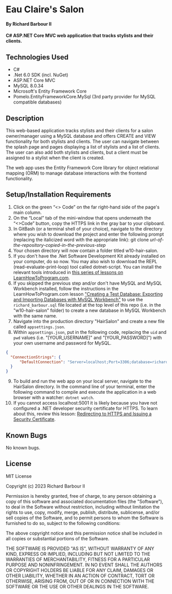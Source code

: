 # Eau Claire's Salon

#### By Richard Barbour II

#### C# ASP.NET Core MVC web application that tracks stylists and their clients.

## Technologies Used

* C#
* .Net 6.0 SDK (incl. NuGet)
* ASP.NET Core MVC
* MySQL 8.0.34
* Microsoft's Entity Framework Core
* Pomelo.EntityFrameworkCore.MySql (3rd party provider for MySQL compatible databases)

## Description

This web-based application tracks stylists and their clients for a salon owner/manager using a MySQL database and offers CREATE and VIEW functionality for both stylists and clients. The user can navigate between the splash page and pages displaying a list of stylists and a list of clients. The user can also add both stylists and clients, but a client must be assigned to a stylist when the client is created.
 
The web app uses the Entity Framework Core library for object relational mapping (ORM) to manage database interactions with the frontend functionality.

## Setup/Installation Requirements

1. Click on the green “<> Code” on the far right-hand side of the page's main column.
2. On the “Local” tab of the mini-window that opens underneath the “<>Code” button, copy the HTTPS link in the gray bar to your clipboard.
3. In GitBash (or a terminal shell of your choice), navigate to the directory where you wish to download the project and enter the following prompt (replacing the italicized word with the appropriate link): git clone *url-of-the-repository-copied-in-the-previous-step*
4. Your chosen directory will now contain a folder titled w10-hair-salon.
5. If you don't have the .Net Software Development Kit already installed on your computer, do so now. You may also wish to download the REPL (read-evaluate-print-loop) tool called dotnet-script. You can install the relevant tools introduced in [this series of lessons on LearnHowToProgram.com](https://www.learnhowtoprogram.com/c-and-net/getting-started-with-c).
6. If you skipped the previous step and/or don't have MySQL and MySQL Workbench installed, follow the instructions in the LearnHowToProgram.com lesson ["Creating a Test Database: Exporting and Importing Databases with MySQL Workbench"](https://www.learnhowtoprogram.com/c-and-net/database-basics/creating-a-test-database-exporting-and-importing-databases-with-mysql-workbench) to use the `richard_barbour.sql` file located at the top level of this repo (i.e. in the "w10-hair-salon" folder) to create a new database in MySQL Workbench with the same name.
7. Navigate into the production directory "HairSalon" and create a new file called `appsettings.json`.
8. Within `appsettings.json`, put in the following code, replacing the `uid` and `pwd` values (i.e. "[YOUR_USERNAME]" and "[YOUR_PASSWORD]") with your own username and password for MySQL. 

```json
{
  "ConnectionStrings": {
      "DefaultConnection": "Server=localhost;Port=3306;database=richard_barbour.sql;uid=[YOUR_USERNAME];pwd=[YOUR_PASSWORD];"
  }
}
```

9. To build and run the web app on your local server, navigate to the HairSalon directory. In the command line of your terminal, enter the following command to compile and execute the application in a web browser with a watcher: `dotnet watch`. 
10. If you cannot access localhost:5001 it is likely because you have not configured a .NET developer security certificate for HTTPS. To learn about this, review this lesson: [Redirecting to HTTPS and Issuing a Security Certificate](https://www.learnhowtoprogram.com/c-and-net/basic-web-applications/redirecting-to-https-and-issuing-a-security-certificate).

## Known Bugs

No known bugs.

## License

MIT License

Copyright (c) 2023 Richard Barbour II

Permission is hereby granted, free of charge, to any person obtaining a copy of this software and associated documentation files (the "Software"), to deal in the Software without restriction, including without limitation the rights to use, copy, modify, merge, publish, distribute, sublicense, and/or sell copies of the Software, and to permit persons to whom the Software is furnished to do so, subject to the following conditions:

The above copyright notice and this permission notice shall be included in all copies or substantial portions of the Software.

THE SOFTWARE IS PROVIDED "AS IS", WITHOUT WARRANTY OF ANY KIND, EXPRESS OR IMPLIED, INCLUDING BUT NOT LIMITED TO THE WARRANTIES OF MERCHANTABILITY, FITNESS FOR A PARTICULAR PURPOSE AND NONINFRINGEMENT. IN NO EVENT SHALL THE AUTHORS OR COPYRIGHT HOLDERS BE LIABLE FOR ANY CLAIM, DAMAGES OR OTHER LIABILITY, WHETHER IN AN ACTION OF CONTRACT, TORT OR OTHERWISE, ARISING FROM, OUT OF OR IN CONNECTION WITH THE SOFTWARE OR THE USE OR OTHER DEALINGS IN THE SOFTWARE.